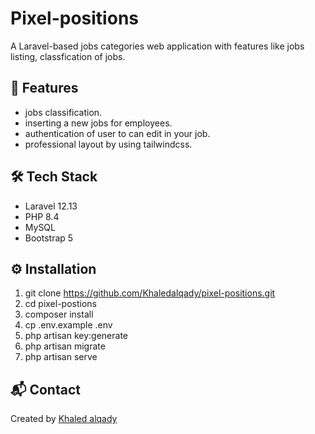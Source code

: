 # Pixel-positions

A Laravel-based jobs categories web application with features like jobs listing, classfication of jobs.

## 🚀 Features
- jobs classification.
- inserting a new jobs for employees.
- authentication of user to can edit in your job.
- professional layout by using tailwindcss.

## 🛠 Tech Stack
- Laravel 12.13
- PHP 8.4
- MySQL
- Bootstrap 5

## ⚙️ Installation
1. git clone https://github.com/Khaledalqady/pixel-positions.git
2. cd pixel-postions
3. composer install
4. cp .env.example .env
5. php artisan key:generate
6. php artisan migrate
7. php artisan serve

## 📬 Contact
Created by [Khaled alqady](https://github.com/Khaledalqady)